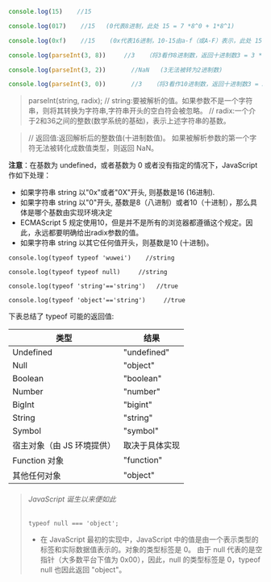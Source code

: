 ```js
console.log(15)    //15

console.log(017)    //15   (0代表8进制，此处 15 = 7 *8^0 + 1*8^1)

console.log(0xf)    //15    (0x代表16进制，10-15由a-f（或A-F）表示，此处 15 = f)

console.log(parseInt(3, 8))     //3   （将3看作8进制数，返回十进制数3 = 3 * 8^0）

console.log(parseInt(3, 2))       //NaN   (3无法被转为2进制数)

console.log(parseInt(3, 0))       //3   （将3看作10进制数，返回十进制数3 = 3 * 10^0）
```

>   parseInt(string, radix);
> //  string:要被解析的值。如果参数不是一个字符串，则将其转换为字符串,字符串开头的空白符会被忽略。
> //  radix:一个介于2和36之间的整数(数学系统的基础)，表示上述字符串的基数。

> //  返回值:返回解析后的整数值(十进制数值)。 如果被解析参数的第一个字符无法被转化成数值类型，则返回 NaN。
>


**注意**：在基数为 undefined，或者基数为 0 或者没有指定的情况下，JavaScript 作如下处理：

- 如果字符串 string 以"0x"或者"0X"开头, 则基数是16 (16进制).
- 如果字符串 string 以"0"开头, 基数是8（八进制）或者10（十进制），那么具体是哪个基数由实现环境决定
- ECMAScript 5 规定使用10，但是并不是所有的浏览器都遵循这个规定。因此，永远都要明确给出radix参数的值。
- 如果字符串 string 以其它任何值开头，则基数是10 (十进制)。



```
console.log(typeof typeof 'wuwei')    //string

console.log(typeof typeof null)     //string

console.log(typeof 'string'=='string')   //true

console.log(typeof 'object'=='string')     //true
```

下表总结了 typeof 可能的返回值:



| 类型                       | 结果           |
| -------------------------- | -------------- |
| Undefined                  | "undefined"    |
| Null                       | "object"       |
| Boolean                    | "boolean"      |
| Number                     | "number"       |
| BigInt                     | "bigint"       |
| String                     | "string"       |
| Symbol                     | "symbol"       |
| 宿主对象（由 JS 环境提供） | 取决于具体实现 |
| Function 对象              | "function"     |
| 其他任何对象               | "object"       |

> ###### JavaScript 诞生以来便如此
>
> `typeof null === 'object';`
>
> - 在 JavaScript 最初的实现中，JavaScript 中的值是由一个表示类型的标签和实际数据值表示的。对象的类型标签是 0。
>   由于 null 代表的是空指针（大多数平台下值为 0x00），因此，null 的类型标签是 0，typeof null 也因此返回 "object"。




